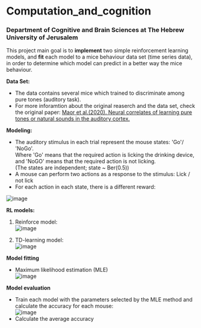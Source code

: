 # Computation_and_cognition
### Department of Cognitive and Brain Sciences at The Hebrew University of Jerusalem
This project main goal is to **implement** two simple reinforcement learning models, and **fit** each model to a mice behaviour data set (time series data), in order to determine which model can predict in a better way the mice behaviour.

**Data Set:**  
- The data contains several mice which trained to discriminate among pure tones (auditory task).
- For more inforamtion about the original reaserch and the data set, check the original paper: [Maor et al.(2020). Neural correlates of learning pure tones or natural sounds in the auditory cortex.](https://www.frontiersin.org/articles/10.3389/fncir.2019.00082/full)  

**Modeling:**
- The auditory stimulus in each trial represent the mouse states: 'Go'/ 'NoGo'.  
Where 'Go' means that the required action is licking the drinking device, and 'NoGO' means that the required action is not licking.  
(The states are independent; state ~ Ber(0.5))
 - A mouse can perform two actions as a response to the stimulus: Lick / not lick
- For each action in each state, there is a different reward:  
  
![image](https://user-images.githubusercontent.com/83977654/128905279-f74cd744-b963-4b08-8a32-d5e8834bb61a.png)  

  
**RL models:**
1) Reinforce model:  
![image](https://user-images.githubusercontent.com/83977654/128998204-fd8a9974-16e3-4e97-bd89-94b496fdf87c.png)

2) TD-learning model:  
![image](https://user-images.githubusercontent.com/83977654/128905104-8749e3be-33b9-41a1-8297-7598f4aac301.png)

**Model fitting**
- Maximum likelihood estimation (MLE)  
![image](https://user-images.githubusercontent.com/83977654/129006531-2c25b08f-689c-412c-98a5-d588c2fafaf3.png)

**Model evaluation**
- Train each model with the parameters selected by the MLE method and calculate the accuracy for each mouse:  
![image](https://user-images.githubusercontent.com/83977654/129007417-b473ca26-29ff-4e72-ad14-d9a8dd612f64.png)
- Calculate the average accuracy 
